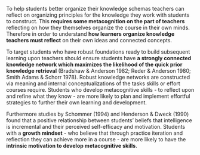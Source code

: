 To help students better organize their knowledge schemas teachers can reflect on organizing principles for the knowledge they work with students to construct. This **requires some metacognition on the part of teachers** reflecting on how they themselves organize the course in their own minds. Therefore in order to understand **how learners organize knowledge teachers must reflect** on their own ideas and connected concepts.

To target students who have robust foundations ready to build subsequent learning upon teachers should ensure students have **a strongly connected knowledge network which maximizes the likelihood of the quick prior knowledge retrieval** (Bradshaw &amp; Anderson 1982; Reder &amp; Anderson 1980; Smith Adams &amp; Schorr 1978). Robust knowledge networks are constructed via meaning and internal conceptualizations of the tasks skills or effort courses require. Students who develop metacognitive skills - to reflect upon and refine what they know - are more likely to plan and implement effortful strategies to further their own learning and development.

Furthermore studies by Schommer (1994) and Henderson &amp; Dweck (1990) found that a positive relationship between students’ beliefs that intelligence is incremental and their perceived self-efficacy and motivation. Students with a **growth mindset** - who believe that through practice iteration and reflection they can achieve more in a course - are more likely to have the **intrinsic motivation to develop metacognitive skills**.